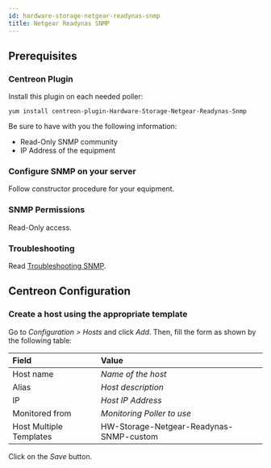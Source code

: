 ```yaml
---
id: hardware-storage-netgear-readynas-snmp
title: Netgear Readynas SNMP
---
```


## Prerequisites

### Centreon Plugin

Install this plugin on each needed poller:

``` shell
yum install centreon-plugin-Hardware-Storage-Netgear-Readynas-Snmp
```

Be sure to have with you the following information:

- Read-Only SNMP community
- IP Address of the equipment

### Configure SNMP on your server

Follow constructor procedure for your equipment.

### SNMP Permissions

Read-Only access.

### Troubleshooting

Read [Troubleshooting
SNMP](../tutorials/troubleshooting-plugins#snmp-checks).

## Centreon Configuration

### Create a host using the appropriate template

Go to *Configuration \> Hosts* and click *Add*. Then, fill the form as shown by
the following table:

| Field                                | Value                                   |
| :----------------------------------- | :-------------------------------------- |
| Host name                            | *Name of the host*                      |
| Alias                                | *Host description*                      |
| IP                                   | *Host IP Address*                       |
| Monitored from                       | *Monitoring Poller to use*              |
| Host Multiple Templates              | HW-Storage-Netgear-Readynas-SNMP-custom |

Click on the *Save* button.
